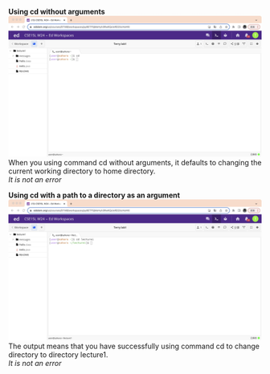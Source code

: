 **Using cd without arguments**
![Image](cd_no_args.jpg)
When you using command cd without arguments, it defaults to changing the current working directory to home directory.<br>
*It is not an error* <br>

**Using cd with a path to a directory as an argument**
![Image](WechatIMG1141.jpg)
The output means that you have successfully using command cd to change directory to directory lecture1.<br>
*It is not an error*<br>
